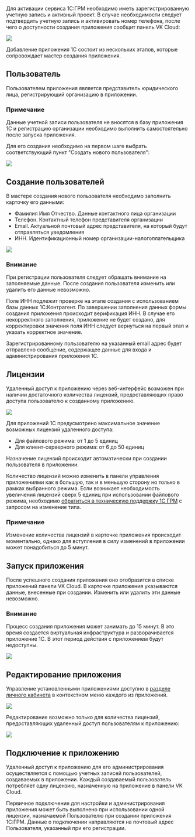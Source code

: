 Для активации сервиса 1С:ГРМ необходимо иметь зарегистрированную учетную запись и активный проект. В случае необходимости следует подтвердить учетную запись и активировать номер телефона, после чего о доступности создания приложения сообщит панель VK Cloud:

![](./assets/1598868682430-1598868682429.png)

Добавление приложения 1С состоит из нескольких этапов, которые сопровождает мастер создания приложения.

## Пользователь

Пользователем приложения является представитель юридического лица, регистрирующий организацию в приложении.

### **Примечание**

Данные учетной записи пользователя не вносятся в базу приложения 1С и регистрацию организации необходимо выполнить самостоятельно после запуска приложения.

Для его создания необходимо на первом шаге выбрать соответствующий пункт "Создать нового пользователя":

![](./assets/1598870898164-1598870898164.png)

## Создание пользователей

В мастере создания нового пользователя необходимо заполнить карточку его данными:

- Фамилия Имя Отчество. Данные контактного лица организации
- Телефон. Контактный телефон представителя организации
- Email. Актуальной почтовый адрес представителя, на который будут отправляться уведомления
- ИНН. Идентификационный номер организации-налогоплательщика

![](./assets/1597996050267-1597996050267.png)

### **Внимание**

При регистрации пользователя следует обращать внимание на заполняемые данные. После создания пользователя изменить или удалить его данные невозможно.

Поле ИНН подлежит проверке на этапе создания с использованием базы данных 1С:Контрагент. По завершении заполнения данных формы создания приложения происходит верификация ИНН. В случае его некорректного заполнения, приложение не будет создано, для корректировки значения поля ИНН следует вернуться на первый этап и указать корректное значение.

Зарегистрированному пользователю на указанный email адрес будет отправлено сообщение, содержащее данные для входа и администрирования приложения 1С.

## Лицензии

Удаленный доступ к приложению через веб-интерфейс возможен при наличии достаточного количества лицензий, предоставляющих право доступа пользователю к созданному приложению.

![](./assets/1598874986818-1598874986818.png)

Для приложений 1С предусмотрено максимальное значение возможных лицензий удаленного доступа:

- Для файлового режима: от 1 до 5 единиц
- Для клиент-серверного режима: от 6 до 50 единиц

Назначение лицензий происходит автоматически при создании пользователя в приложении.

Количество лицензий можно изменить в панели управления приложениями как в большую, так и в меньшую сторону но только в рамках выбранного режима. Если возникает необходимость увеличения лицензий сверх 5 единиц при использовании файлового режима, необходимо [обратиться в техническую поддержку 1С ГРМ](mailto:support.1c.grm@mcs.mail.ru) с запросом на изменение типа.

### **Примечание**

Изменение количества лицензий в карточке приложения происходит моментально, однако для вступления в силу изменений в приложении может понадобиться до 5 минут.

## Запуск приложения

После успешного создания приложения оно отобразится в списке приложений панели VK Cloud. В карточке приложения указываются данные, внесенные при создании. Изменить или удалить эти данные невозможно.

### **Внимание**

Процесс создания приложения может занимать до 15 минут. В это время создается виртуальная инфраструктура и разворачивается приложение 1С. В этот период действия с приложением будут недоступны.

![](./assets/1598881500890-1598881500890.png)

## Редактирование приложения

Управление установленными приложениями доступно в [разделе личного кабинета](https://mcs.mail.ru/app/services/grm/apps/) в контекстном меню каждого из приложений.

![](./assets/1598881691615-1598881691615.png)

Редактирование возможно только для количества лицензий, предоставляющих удаленный доступ пользователям к приложению:

![](./assets/1597996712818-1597996712818.png)

## Подключение к приложению

Удаленный доступ к приложению для его администрирования осуществляется с помощью учетных записей пользователей, создаваемых в приложении. Каждый создаваемый пользователь потребляет одну лицензию, назначенную на приложение в панели VK Cloud.

Первичное подключение для настройки и администрирования приложения может быть выполнено при использовании одной лицензии, назначаемой Пользователю при создании приложения 1С:ГРМ. Данные о подключении направляются на почтовый адрес Пользователя, указанный при его регистрации.
